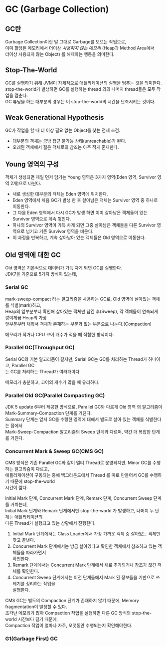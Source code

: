 GC (Garbage Collection)
===

## **GC**란

Garbage Collection이란 말 그대로 Garbage를 모으는 작업으로,   
이미 할당된 메모리에서 더이상 *사용하지 않는 메모리* (Heap과 Method Area에서   
더이상 사용되지 않는 Object) 를 해제하는 행동을 의미한다.

## Stop-The-World

GC를 실행하기 위해 JVM이 자체적으로 애플리케이션의 실행을 멈추는 것을 의미한다.   
stop-the-world가 발생하면 GC를 실행하는 thread 외의 나머지 thread들은 모두 작업을 멈춘다.   
GC 튜닝을 하는 대부분의 경우는 이 stop-the-world의 시간을 단축시키는 것이다.

## Weak Generational Hypothesis

GC가 작업을 할 때 더 이상 필요 없는 Object를 찾는 전제 조건.
- 대부분의 객체는 금방 접근 불가능 상태(unreachable)가 된다.
- 오래된 객체에서 젊은 객체로의 참조는 아주 적게 존재한다.

## Young 영역의 구성

객체가 생성되면 제일 먼저 담기는 Young 영역은 3가지 영역(Eden 영역, Survivor 영역 2개)으로 나뉜다.

- 새로 생성한 대부분의 객체는 Eden 영역에 위치한다.
- Eden 영역에서 처음 GC가 발생 한 후 살아남은 객체는 Survivor 영역 중 하나로 이동한다.
- 그 다음 Eden 영역에서 다시 GC가 발생 하면 이미 살아남은 객체들이 있는 Survivor 영역으로 계속 쌓인다.
- 하나의 Survivor 영역이 가득 차게 되면 그중 살아남은 객체들을 다른 Survivor 영역으로 넘기고 기존 Survivor 영역을 비운다.
- 이 과정을 반복하고, 계속 살아남아 있는 객체들은 Old 영역으로 이동한다.

## Old 영역에 대한 GC

Old 영역은 기본적으로 데이터가 가득 차게 되면 GC를 실행한다.   
JDK7을 기준으로 5가지 방식이 있는데,

### **Serial GC**

mark-sweep-compact 라는 알고리즘을 사용하는 GC로, Old 영역에 살아있는 객체를 식별(mark)하고,   
Heap의 앞부분부터 확인해 살아있는 객체만 남긴 후(Sweep), 각 객체들이 연속되게 쌓이게끔 Heap의 가장   
앞부분부터 채워서 객체가 존재하는 부분과 없는 부분으로 나눈다.(Compaction)   

메모리가 작거나 CPU 코어 개수가 적을 때 적합한 방식이다.

### **Parallel GC**(Throughput GC)

Serial GC와 기본 알고리즘이 같지만, Serial GC는 GC를 처리하는 Thread가 하나이고, Parallel GC   
는 GC를 처리하는 Thread가 여러개이다.

메모리가 충분하고, 코어의 개수가 많을 때 유리하다.

### **Parallel Old GC**(Parallel Compacting GC)

JDK 5 update 6부터 제공한 방식으로, Parallel GC와 다르게 Old 영역 의 알고리즘이   
Mark-Summary-Compaction 단계를 거친다.   
Summary 단계는 앞서 GC를 수행한 영역에 대해서 별도로 살아 있는 객체를 식별한다는 점에서   
Mark-Sweep-Compaction 알고리즘의 Sweep 단계와 다르며, 약간 더 복잡한 단계를 거친다.

### **Concurrent Mark & Sweep GC**(CMS GC)

CMS 방식은 기존 Parallel GC와 같이 멀티 Thread로 운영되지만, Minor GC를 수행하는 알고리즘이 다르고,   
애플리케이션이 구동되는 중에 백그라운드에서 Thread 를 따로 만들어서 GC를 수행하기 때문에 stop-the-world   
시간이 짧다.

Initial Mark 단계, Concurrent Mark 단계, Remark 단계, Concurrent Sweep 단계를 거치는데,   
Initial Mark 단계와 Remark 단계에서만 stop-the-world 가 발생하고, 나머지 두 단계는 애플리케이션의   
다른 Thread가 실행되고 있는 상황에서 진행한다.

1. Initial Mark 단계에서는 Class Loader에서 가장 가까운 객체 중 살아있는 객체만 찾고 끝낸다.
2. Concurrent Mark 단계에서는 방금 살아있다고 확인한 객체에서 참조하고 있는 객체들을 따라가면서   
확인한다.
3. Remark 단계에서는 Concurrent Mark 단계에서 새로 추가되거나 참조가 끊긴 객체를 확인한다.
4. Concurrent Sweep 단계에서는 이전 단계들에서 Mark 된 정보들을 기반으로 쓰레기를 정리하는 작업을   
실행한다.

CMS GC는 별도의 Compaction 단계가 존재하지 않기 때문에, Memory fragmentation이 발생할 수 있다.   
조각난 메모리가 많아 Compaction 작업을 실행하면 다른 GC 방식의 stop-the-world 시간보다 길기 때문에,   
Compaction 작업이 얼마나 자주, 오랫동안 수행되는지 확인해야한다.


### **G1(Garbage First) GC**

